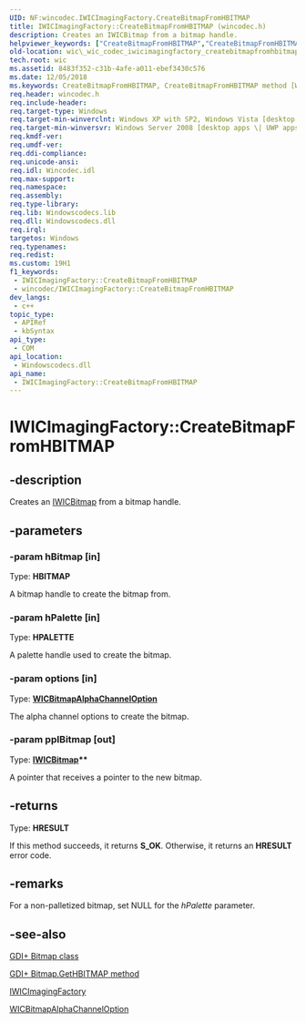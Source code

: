 ```yaml
---
UID: NF:wincodec.IWICImagingFactory.CreateBitmapFromHBITMAP
title: IWICImagingFactory::CreateBitmapFromHBITMAP (wincodec.h)
description: Creates an IWICBitmap from a bitmap handle.
helpviewer_keywords: ["CreateBitmapFromHBITMAP","CreateBitmapFromHBITMAP method [Windows Imaging Component]","CreateBitmapFromHBITMAP method [Windows Imaging Component]","IWICImagingFactory interface","IWICImagingFactory interface [Windows Imaging Component]","CreateBitmapFromHBITMAP method","IWICImagingFactory.CreateBitmapFromHBITMAP","IWICImagingFactory::CreateBitmapFromHBITMAP","_wic_codec_iwicimagingfactory_createbitmapfromhbitmap","wic._wic_codec_iwicimagingfactory_createbitmapfromhbitmap","wincodec/IWICImagingFactory::CreateBitmapFromHBITMAP"]
old-location: wic\_wic_codec_iwicimagingfactory_createbitmapfromhbitmap.htm
tech.root: wic
ms.assetid: 8483f352-c31b-4afe-a011-ebef3430c576
ms.date: 12/05/2018
ms.keywords: CreateBitmapFromHBITMAP, CreateBitmapFromHBITMAP method [Windows Imaging Component], CreateBitmapFromHBITMAP method [Windows Imaging Component],IWICImagingFactory interface, IWICImagingFactory interface [Windows Imaging Component],CreateBitmapFromHBITMAP method, IWICImagingFactory.CreateBitmapFromHBITMAP, IWICImagingFactory::CreateBitmapFromHBITMAP, _wic_codec_iwicimagingfactory_createbitmapfromhbitmap, wic._wic_codec_iwicimagingfactory_createbitmapfromhbitmap, wincodec/IWICImagingFactory::CreateBitmapFromHBITMAP
req.header: wincodec.h
req.include-header: 
req.target-type: Windows
req.target-min-winverclnt: Windows XP with SP2, Windows Vista [desktop apps \| UWP apps]
req.target-min-winversvr: Windows Server 2008 [desktop apps \| UWP apps]
req.kmdf-ver: 
req.umdf-ver: 
req.ddi-compliance: 
req.unicode-ansi: 
req.idl: Wincodec.idl
req.max-support: 
req.namespace: 
req.assembly: 
req.type-library: 
req.lib: Windowscodecs.lib
req.dll: Windowscodecs.dll
req.irql: 
targetos: Windows
req.typenames: 
req.redist: 
ms.custom: 19H1
f1_keywords:
 - IWICImagingFactory::CreateBitmapFromHBITMAP
 - wincodec/IWICImagingFactory::CreateBitmapFromHBITMAP
dev_langs:
 - c++
topic_type:
 - APIRef
 - kbSyntax
api_type:
 - COM
api_location:
 - Windowscodecs.dll
api_name:
 - IWICImagingFactory::CreateBitmapFromHBITMAP
---
```


# IWICImagingFactory::CreateBitmapFromHBITMAP


## -description

Creates an <a href="/windows/desktop/api/wincodec/nn-wincodec-iwicbitmap">IWICBitmap</a> from a bitmap handle.

## -parameters

### -param hBitmap [in]

Type: <b>HBITMAP</b>

A bitmap handle to create the bitmap from.

### -param hPalette [in]

Type: <b>HPALETTE</b>

A palette handle used to create the bitmap.

### -param options [in]

Type: <b><a href="/windows/desktop/api/wincodec/ne-wincodec-wicbitmapalphachanneloption">WICBitmapAlphaChannelOption</a></b>

The alpha channel options to create the bitmap.

### -param ppIBitmap [out]

Type: <b><a href="/windows/desktop/api/wincodec/nn-wincodec-iwicbitmap">IWICBitmap</a>**</b>

A pointer that receives a pointer to the new bitmap.

## -returns

Type: <b>HRESULT</b>

If this method succeeds, it returns <b xmlns:loc="http://microsoft.com/wdcml/l10n">S_OK</b>. Otherwise, it returns an <b xmlns:loc="http://microsoft.com/wdcml/l10n">HRESULT</b> error code.

## -remarks

For a non-palletized bitmap, set NULL for the <i>hPalette</i> parameter.

## -see-also

<a href="/windows/desktop/api/gdiplusheaders/nl-gdiplusheaders-bitmap">GDI+ Bitmap class</a>



<a href="/windows/desktop/api/gdiplusheaders/nf-gdiplusheaders-bitmap-gethbitmap">GDI+ Bitmap.GetHBITMAP method</a>



<a href="/windows/desktop/api/wincodec/nn-wincodec-iwicimagingfactory">IWICImagingFactory</a>



<a href="/windows/desktop/api/wincodec/ne-wincodec-wicbitmapalphachanneloption">WICBitmapAlphaChannelOption</a>


